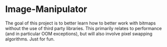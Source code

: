 # Image-Manipulator

The goal of this project is to better learn how to better work with bitmaps without the use of third party libraries. This primarily relates to performance (and in particular OOM exceptions), but will also involve pixel swapping algorithms.  Just for fun.